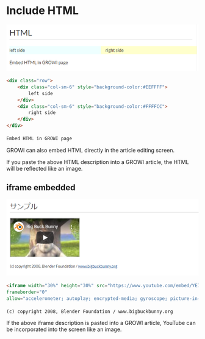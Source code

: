 # Include HTML

![html](./images/include_html.png)

```markdown
<div class="row">
    <div class="col-sm-6" style="background-color:#EEFFFF">
        left side
    </div>
    <div class="col-sm-6" style="background-color:#FFFFCC">
        right side
    </div>
</div>

Embed HTML in GROWI page
```

GROWI can also embed HTML directly in the article editing screen.

If you paste the above HTML description into a GROWI article, the HTML will be reflected like an image.

## iframe embedded


![iframe](./images/include_iframe.png)

```markdown
<iframe width="30%" height="30%" src="https://www.youtube.com/embed/YE7VzlLtp-4h"
frameborder="0"
allow="accelerometer; autoplay; encrypted-media; gyroscope; picture-in-picture" allowfullscreen></iframe>

(c) copyright 2008, Blender Foundation / www.bigbuckbunny.org
```

If the above iframe description is pasted into a GROWI article, YouTube can be incorporated into the screen like an image.
